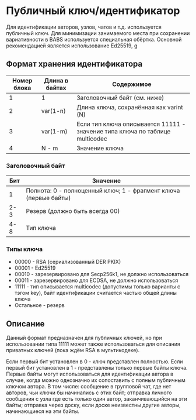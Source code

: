 
# Публичный ключ/идентификатор

Для идентификации авторов, узлов, чатов и т.д. используется публичный ключ. Для минимизации занимаемого места при сохранении вариативности в BABS используется специальная обёртка. Основной рекомендацией является использование Ed25519, g

## Формат хранения идентификатора
| Номер блока | Длина в байтах | Содержимое |
| --- | --- | --- |
| 1 | 1 | Заголовочный байт (см. ниже) |
| 2 | var(1-n) | Длина ключа, сохранённая как varint (N) |
| 3 | var(1-m) | Если тип ключа описывается 11111 - значение типа ключа по таблице multicodec |
| 4 | N - m | Значение ключа |

### Заголовочный байт
| Бит | Значение |
| --- | --- | 
| 1 | Полнота: 0 - полноценный ключ; 1 - фрагмент ключа (первые байты) | 
| 2-3 | Резерв (должно быть всегда 00) |
| 4-8 | Тип ключа |

### Типы ключа 
- 00000 - RSA (сериализованный DER PKIX) 
- 00001 - Ed25519 
- 00010 - зарезервировано для Secp256k1, не должно использоваться 
- 00011 - зарезервировано для ECDSA, не должно использоваться  
- 11111 - тип описывается multicodec (допустимы только варианты с тэгом key), байт идентификации считается частью общей длины ключа  
- Остальное - резерв

## Описание
Данный формат предназначен для публичных ключей, но при использовании типа 11111 может также использоваться для описания приватных ключей (пока ждём RSA в мультикодеке).

Если первый бит установлен в 0 - ключ представлен полностью. Если первый бит установлен в 1 - представлены только первые байты ключа. Первые байты могут использоваться для идентификации автора в случае, когда можно однозначно их сопоставить с полным публичным ключом автора. В том числе: сообщение в групповой чат, где нет авторов, чьи ключи бы начинались с этих байт; отправка личного сообщения с узла где есть только один автор, заканчивающийся на эти байты; отправка через доску, если доске неизвестны другие авторы, начинающиеся на эти байты.


